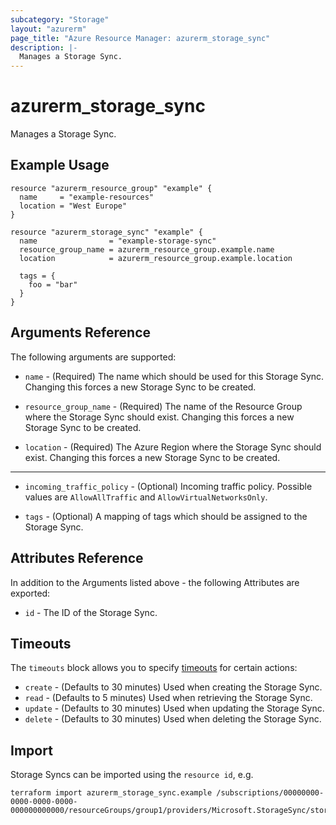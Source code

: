 ```yaml
---
subcategory: "Storage"
layout: "azurerm"
page_title: "Azure Resource Manager: azurerm_storage_sync"
description: |-
  Manages a Storage Sync.
---
```


# azurerm_storage_sync

Manages a Storage Sync.

## Example Usage

```hcl
resource "azurerm_resource_group" "example" {
  name     = "example-resources"
  location = "West Europe"
}

resource "azurerm_storage_sync" "example" {
  name                = "example-storage-sync"
  resource_group_name = azurerm_resource_group.example.name
  location            = azurerm_resource_group.example.location

  tags = {
    foo = "bar"
  }
}
```

## Arguments Reference

The following arguments are supported:

* `name` - (Required) The name which should be used for this Storage Sync. Changing this forces a new Storage Sync to be created.

* `resource_group_name` - (Required) The name of the Resource Group where the Storage Sync should exist. Changing this forces a new Storage Sync to be created.

* `location` - (Required) The Azure Region where the Storage Sync should exist. Changing this forces a new Storage Sync to be created.

---

* `incoming_traffic_policy` - (Optional) Incoming traffic policy. Possible values are `AllowAllTraffic` and `AllowVirtualNetworksOnly`.

* `tags` - (Optional) A mapping of tags which should be assigned to the Storage Sync.

## Attributes Reference

In addition to the Arguments listed above - the following Attributes are exported: 

* `id` - The ID of the Storage Sync.

## Timeouts

The `timeouts` block allows you to specify [timeouts](https://www.terraform.io/language/resources/syntax#operation-timeouts) for certain actions:

* `create` - (Defaults to 30 minutes) Used when creating the Storage Sync.
* `read` - (Defaults to 5 minutes) Used when retrieving the Storage Sync.
* `update` - (Defaults to 30 minutes) Used when updating the Storage Sync.
* `delete` - (Defaults to 30 minutes) Used when deleting the Storage Sync.

## Import

Storage Syncs can be imported using the `resource id`, e.g.

```shell
terraform import azurerm_storage_sync.example /subscriptions/00000000-0000-0000-0000-000000000000/resourceGroups/group1/providers/Microsoft.StorageSync/storageSyncServices/sync1
```
